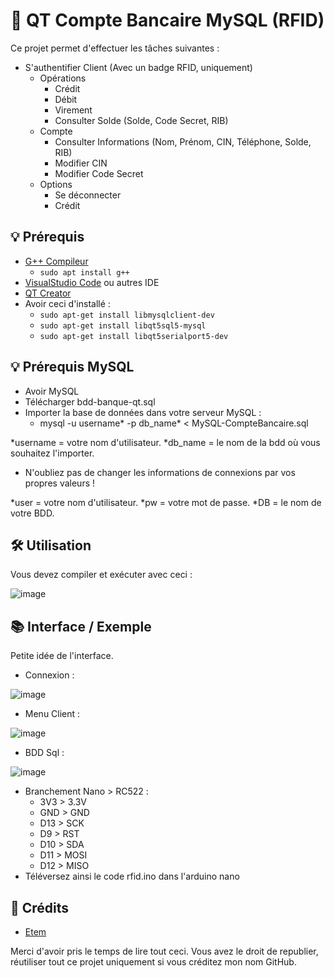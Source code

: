 # 💸 QT Compte Bancaire MySQL (RFID)
Ce projet permet d'effectuer les tâches suivantes : 
* S'authentifier Client (Avec un badge RFID, uniquement)
  * Opérations
    * Crédit
    * Débit
    * Virement
    * Consulter Solde (Solde, Code Secret, RIB)
  * Compte
    * Consulter Informations (Nom, Prénom, CIN, Téléphone, Solde, RIB)
    * Modifier CIN
    * Modifier Code Secret
  * Options
    * Se déconnecter
    * Crédit

## 💡 Prérequis
* [G++ Compileur](https://sourceforge.net/projects/mingw/)
  * `sudo apt install g++`
* [VisualStudio Code](https://code.visualstudio.com/) ou autres IDE
* [QT Creator](https://doc.ubuntu-fr.org/qt-creator)
* Avoir ceci d'installé :
  * `sudo apt-get install libmysqlclient-dev`
  * `sudo apt-get install libqt5sql5-mysql`
  * `sudo apt-get install libqt5serialport5-dev`

## 💡 Prérequis MySQL
* Avoir MySQL
* Télécharger bdd-banque-qt.sql
* Importer la base de données dans votre serveur MySQL :
  * mysql -u username* -p db_name* < MySQL-CompteBancaire.sql
    
*username = votre nom d'utilisateur.
*db_name = le nom de la bdd où vous souhaitez l'importer.

* N'oubliez pas de changer les informations de connexions par vos propres valeurs !
    
*user = votre nom d'utilisateur.
*pw = votre mot de passe.
*DB = le nom de votre BDD.
    
## 🛠️ Utilisation
Vous devez compiler et exécuter avec ceci : 

![image](https://github.com/user-attachments/assets/d2719e62-494d-430c-87ec-111cb52d9595)

## 📚 Interface / Exemple

Petite idée de l'interface.

* Connexion :

![image](https://github.com/user-attachments/assets/a580207f-0f9a-4824-8676-b21d2d20df08)

* Menu Client :
  
![image](https://github.com/user-attachments/assets/b1655ba6-7faa-4a89-9875-20c8de77e70d)

* BDD Sql :

![image](https://github.com/user-attachments/assets/ce547214-64cd-4548-a1d2-350d9f763f45)

* Branchement Nano > RC522 :
  * 3V3 > 3.3V
  * GND > GND
  * D13 > SCK
  * D9 > RST
  * D10 > SDA
  * D11 > MOSI
  * D12 > MISO
* Téléversez ainsi le code rfid.ino dans l'arduino nano

## 📧 Crédits
* [Etem](https://github.com/Etem-Source)

Merci d'avoir pris le temps de lire tout ceci.
Vous avez le droit de republier, réutiliser tout ce projet uniquement si vous créditez mon nom GitHub.

